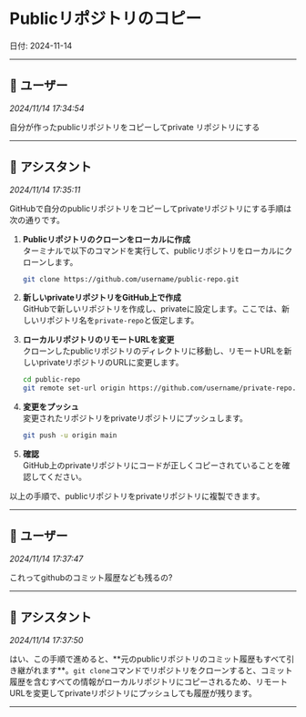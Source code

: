 # Publicリポジトリのコピー

日付: 2024-11-14

---

## 👤 ユーザー
*2024/11/14 17:34:54*

自分が作ったpublicリポジトリをコピーしてprivate リポジトリにする

---

## 🤖 アシスタント
*2024/11/14 17:35:11*

GitHubで自分のpublicリポジトリをコピーしてprivateリポジトリにする手順は次の通りです。

1. **Publicリポジトリのクローンをローカルに作成**  
   ターミナルで以下のコマンドを実行して、publicリポジトリをローカルにクローンします。
   ```bash
   git clone https://github.com/username/public-repo.git
   ```

2. **新しいprivateリポジトリをGitHub上で作成**  
   GitHubで新しいリポジトリを作成し、privateに設定します。ここでは、新しいリポジトリ名を`private-repo`と仮定します。

3. **ローカルリポジトリのリモートURLを変更**  
   クローンしたpublicリポジトリのディレクトリに移動し、リモートURLを新しいprivateリポジトリのURLに変更します。
   ```bash
   cd public-repo
   git remote set-url origin https://github.com/username/private-repo.git
   ```

4. **変更をプッシュ**  
   変更されたリポジトリをprivateリポジトリにプッシュします。
   ```bash
   git push -u origin main
   ```

5. **確認**  
   GitHub上のprivateリポジトリにコードが正しくコピーされていることを確認してください。

以上の手順で、publicリポジトリをprivateリポジトリに複製できます。

---

## 👤 ユーザー
*2024/11/14 17:37:47*

これってgithubのコミット履歴なども残るの?

---

## 🤖 アシスタント
*2024/11/14 17:37:50*

はい、この手順で進めると、\*\*元のpublicリポジトリのコミット履歴もすべて引き継がれます\*\*。`git clone`コマンドでリポジトリをクローンすると、コミット履歴を含むすべての情報がローカルリポジトリにコピーされるため、リモートURLを変更してprivateリポジトリにプッシュしても履歴が残ります。

---
